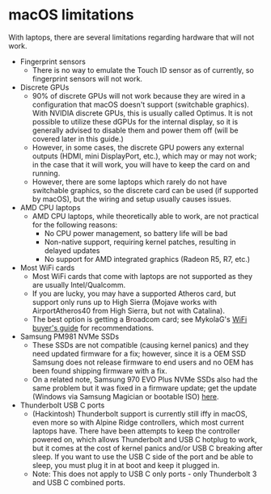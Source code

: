 # macOS limitations

With laptops, there are several limitations regarding hardware that will not work.

* Fingerprint sensors
    * There is no way to emulate the Touch ID sensor as of currently, so fingerprint sensors will not work.
* Discrete GPUs
    * 90% of discrete GPUs will not work because they are wired in a configuration that macOS doesn't support (switchable graphics). With NVIDIA discrete GPUs, this is usually called Optimus. It is not possible to utilize these dGPUs for the internal display, so it is generally advised to disable them and power them off (will be covered later in this guide.) 
    * However, in some cases, the discrete GPU powers any external outputs (HDMI, mini DisplayPort, etc.), which may or may not work; in the case that it will work, you will have to keep the card on and running. 
    * However, there are some laptops which rarely do not have switchable graphics, so the discrete card can be used (if supported by macOS), but the wiring and setup usually causes issues. 
* AMD CPU laptops
    * AMD CPU laptops, while theoretically able to work, are not practical for the following reasons:
        * No CPU power management, so battery life will be bad
        * Non-native support, requiring kernel patches, resulting in delayed updates
        * No support for AMD integrated graphics (Radeon R5, R7, etc.)
* Most WiFi cards
    * Most WiFi cards that come with laptops are not supported as they are usually Intel/Qualcomm.
    * If you are lucky, you may have a supported Atheros card, but support only runs up to High Sierra (Mojave works with AirportAtheros40 from High Sierra, but not with Catalina).
    * The best option is getting a Broadcom card; see MykolaG's [WiFi buyer's guide](https://khronokernel-7.gitbook.io/wireless-buyers-guide/) for recommendations.
* Samsung PM981 NVMe SSDs
    * These SSDs are not compatible (causing kernel panics) and they need updated firmware for a fix; however, since it is a OEM SSD Samsung does not release firmware to end users and no OEM has been found shipping firmware with a fix.
    * On a related note, Samsung 970 EVO Plus NVMe SSDs also had the same problem but it was fixed in a firmware update; get the update (Windows via Samsung Magician or bootable ISO) [here](https://www.samsung.com/semiconductor/minisite/ssd/download/tools/).
* Thunderbolt USB C ports
    * (Hackintosh) Thunderbolt support is currently still iffy in macOS, even more so with Alpine Ridge controllers, which most current laptops have. There have been attempts to keep the controller powered on, which allows Thunderbolt and USB C hotplug to work, but it comes at the cost of kernel panics and/or USB C breaking after sleep. If you want to use the USB C side of the port and be able to sleep, you must plug it in at boot and keep it plugged in.
    * Note: This does not apply to USB C only ports - only Thunderbolt 3 and USB C combined ports.
